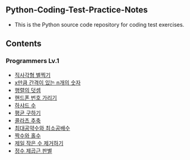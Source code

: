 ## Python-Coding-Test-Practice-Notes
- This is the Python source code repository for coding test exercises.

## Contents
### Programmers Lv.1
- [직사각형 별찍기](https://github.com/minji0801/Python-Coding-Test-Practice-Notes/blob/main/Programmers%20Lv.1/직사각형%20별찍기.py)
- [x만큼 간격이 있는 n개의 숫자
](https://github.com/minji0801/Python-Coding-Test-Practice-Notes/blob/main/Programmers%20Lv.1/x만큼%20간격이%20있는%20n개의%20숫자.py)
- [행렬의 덧셈](https://github.com/minji0801/Python-Coding-Test-Practice-Notes/blob/main/Programmers%20Lv.1/행렬의%20덧셈.py)
- [핸드폰 번호 가리기](https://github.com/minji0801/Python-Coding-Test-Practice-Notes/blob/main/Programmers%20Lv.1/핸드폰%20번호%20가리기.py)
- [하샤드 수](https://github.com/minji0801/Python-Coding-Test-Practice-Notes/blob/main/Programmers%20Lv.1/하샤드%20수.py)
- [평균 구하기](https://github.com/minji0801/Python-Coding-Test-Practice-Notes/blob/main/Programmers%20Lv.1/평균%20구하기.py)
- [콜라츠 추축](https://github.com/minji0801/Python-Coding-Test-Practice-Notes/blob/main/Programmers%20Lv.1/콜라츠%20추측.py)
- [최대공약수와 최소공배수](https://github.com/minji0801/Python-Coding-Test-Practice-Notes/blob/main/Programmers%20Lv.1/최대공약수와%20최소공배수.py)
- [짝수와 홀수](https://github.com/minji0801/Python-Coding-Test-Practice-Notes/blob/main/Programmers%20Lv.1/짝수와%20홀수.py)
- [제일 작은 수 제거하기](https://github.com/minji0801/Python-Coding-Test-Practice-Notes/blob/main/Programmers%20Lv.1/제일%20작은%20수%20제거하기.py)
- [정수 제곱근 판별](https://github.com/minji0801/Python-Coding-Test-Practice-Notes/blob/main/Programmers%20Lv.1/정수%20제곱근%20판별.py)
